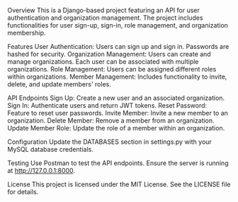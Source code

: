 Overview
This is a Django-based project featuring an API for user authentication and organization management. The project includes functionalities for user sign-up, sign-in, role management, and organization membership.

Features
User Authentication: Users can sign up and sign in. Passwords are hashed for security.
Organization Management: Users can create and manage organizations. Each user can be associated with multiple organizations.
Role Management: Users can be assigned different roles within organizations.
Member Management: Includes functionality to invite, delete, and update members' roles.

API Endpoints
Sign Up: Create a new user and an associated organization.
Sign In: Authenticate users and return JWT tokens.
Reset Password: Feature to reset user passwords.
Invite Member: Invite a new member to an organization.
Delete Member: Remove a member from an organization.
Update Member Role: Update the role of a member within an organization.

Configuration
Update the DATABASES section in settings.py with your MySQL database credentials.

Testing
Use Postman to test the API endpoints. Ensure the server is running at http://127.0.0.1:8000.

License
This project is licensed under the MIT License. See the LICENSE file for details.
